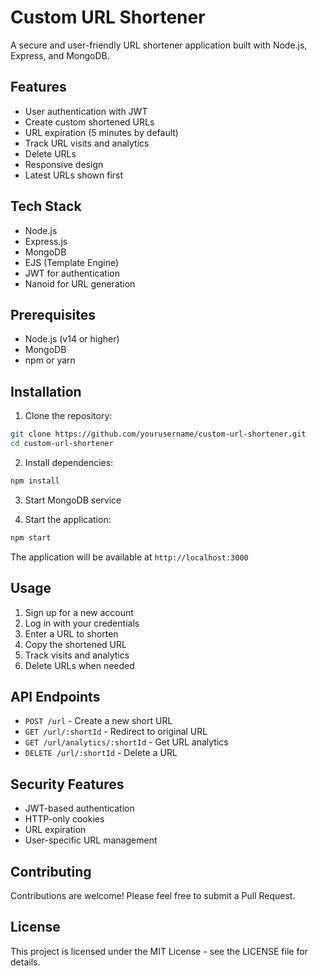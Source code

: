 # Custom URL Shortener

A secure and user-friendly URL shortener application built with Node.js, Express, and MongoDB.

## Features

- User authentication with JWT
- Create custom shortened URLs
- URL expiration (5 minutes by default)
- Track URL visits and analytics
- Delete URLs
- Responsive design
- Latest URLs shown first

## Tech Stack

- Node.js
- Express.js
- MongoDB
- EJS (Template Engine)
- JWT for authentication
- Nanoid for URL generation

## Prerequisites

- Node.js (v14 or higher)
- MongoDB
- npm or yarn

## Installation

1. Clone the repository:
```bash
git clone https://github.com/yourusername/custom-url-shortener.git
cd custom-url-shortener
```

2. Install dependencies:
```bash
npm install
```

3. Start MongoDB service

4. Start the application:
```bash
npm start
```

The application will be available at `http://localhost:3000`

## Usage

1. Sign up for a new account
2. Log in with your credentials
3. Enter a URL to shorten
4. Copy the shortened URL
5. Track visits and analytics
6. Delete URLs when needed

## API Endpoints

- `POST /url` - Create a new short URL
- `GET /url/:shortId` - Redirect to original URL
- `GET /url/analytics/:shortId` - Get URL analytics
- `DELETE /url/:shortId` - Delete a URL

## Security Features

- JWT-based authentication
- HTTP-only cookies
- URL expiration
- User-specific URL management

## Contributing

Contributions are welcome! Please feel free to submit a Pull Request.

## License

This project is licensed under the MIT License - see the LICENSE file for details. 